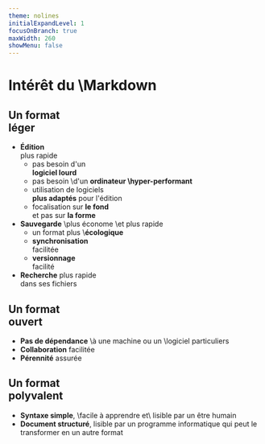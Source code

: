 ```yaml
---
theme: nolines
initialExpandLevel: 1
focusOnBranch: true
maxWidth: 260
showMenu: false
---
```


# Intérêt du \\Markdown

## Un format<br>léger
- **Édition**<br>plus rapide
  - pas besoin d'un <br>**logiciel lourd**
  - pas besoin \\d'un **ordinateur \\hyper-performant**
  - utilisation de logiciels<br> **plus adaptés** pour l'édition
  - focalisation sur **le fond**<br> et pas sur **la forme**
- **Sauvegarde** \\plus économe \\et plus rapide
	- un format plus \\**écologique**
  - **synchronisation**<br>facilitée
  - **versionnage**<br>facilité
- **Recherche** plus rapide <br>dans ses fichiers

## Un format<br>ouvert

- **Pas de dépendance** \\à une machine ou un \\logiciel particuliers
- **Collaboration** facilitée
- **Pérennité** assurée

## Un format<br>polyvalent

- **Syntaxe simple**, \\facile à apprendre et\\ lisible par un être humain
- **Document structuré**,  lisible par un programme informatique qui peut le transformer en un autre format